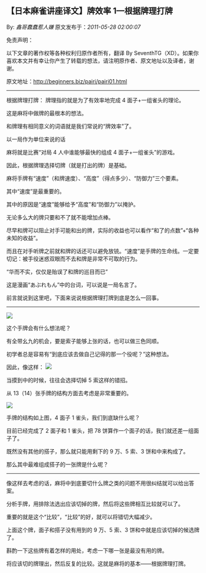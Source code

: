 ## 【日本麻雀讲座译文】牌效率 1—根据牌理打牌

By: _鑫哥蠢蠢惹人嫌_ 原文发布于：_2011-05-28 02:00:07_

免责声明：

以下文章的著作权等各种权利归原作者所有，翻译 By
SeventhTG（XD）。如果你喜欢本文并有幸让你产生了转载的想法，请注明原作者、原文地址以及译者，谢谢。

原文地址：http://beginners.biz/pairi/pairi01.html

---

根据牌理打牌：
牌理指的就是为了有效率地完成 4 面子+一组雀头的理论。

这是麻将中做牌的最根本的想法。

和牌理有相同意义的词语就是我们常说的“牌效率”了。

以一局作为单位来说的话

麻将就是比赛“对局 4 人中谁能够最快的组成 4 面子+一组雀头”的游戏。

因此，根据牌理选择切牌（就是打出的牌）是基础。

麻将手牌有“速度”（和牌速度）、“高度”（得点多少）、“防御力”三个要素。

其中“速度”是最重要的。

其中的原因是“速度”能够给予“高度”和“防御力”以掩护。

无论多么大的牌只要和不了就不能增加点棒。

尽早和牌可以阻止对手可能和出的牌，实际的收益也可以看作“和了的点数”+“各种未知的收益”。

而且在对手听牌之前就和牌的话还可以避免放铳。“速度”是手牌的生命线。一定要切记：被手役迷惑双眼而不去和牌是非常不可取的行为。

“华而不实，仅仅是贻误了和牌的巡目而已”

这是漫画“あぶれもん”中的台词，可以说是一局名言了。

前言就说到这里吧，下面来说说根据牌理打牌到底是怎么一回事。

---

![](http://s16.sinaimg.cn/middle/7f78b76fga445cc01617f&690)

这个手牌会有什么想法呢？

有全带幺九的机会，要是索子能够上张的话，也可以做三色同顺。

初学者总是容易有“到底应该去做自己记得的那一个役呢？”这种想法。

因此，像这样：
![](http://s2.sinaimg.cn/middle/7f78b76fga445d15eb171&690)

当摸到中的时候，往往会选择切掉 5 索这样的错招。

从 13（14）张手牌的结构方面去考虑是非常重要的。

![](http://s13.sinaimg.cn/middle/7f78b76fga445dbd6c58c&690)

手牌的结构如上图，4 面子 1 雀头，我们到底缺什么呢？

目前已经完成了 2 面子和 1 雀头，把 78 饼算作一个面子的话，我们就还差一组面子了。

既然没有其他的搭子，那么就只能用剩下的 9 万、5 索、3 饼和中来构成了。

那么其中最难组成搭子的一张牌是什么呢？

---

像这样去考虑的话，麻将中到底要切什么牌之类的问题不用很纠结就可以给出答案。

分析手牌，用排除法选出应该切掉的牌，然后将这些牌相互比较就可以了。

重要的就是这个“比较”，“比较”的好，就可以将错切大幅减少。

上面这个牌，面子和搭子没有用到的 9 万、5 索、3 饼和中就是应该切掉的候选牌了。

斟酌一下这些牌有着怎样的用处，考虑一下哪一张是最没有用的牌。

将应该切的牌理出，然后反复的比较。这就是麻将的基本——根据牌理打牌。
